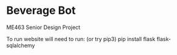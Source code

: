 # Beverage Bot
ME463 Senior Design Project

To run website will need to run: (or try pip3)
pip install flask flask-sqlalchemy